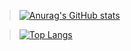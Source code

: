 > [![Anurag's GitHub stats](https://github-readme-stats.vercel.app/api?username=wold21&show_icons=true&theme=dark)](https://github.com/anuraghazra/github-readme-stats)

> [![Top Langs](https://github-readme-stats.vercel.app/api/top-langs/?username=wold21&layout=compact&theme=dark)](https://github.com/anuraghazra/github-readme-stats)
